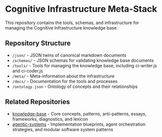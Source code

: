 # Cognitive Infrastructure Meta-Stack

<!-- migrated from knowledge-base repo on 2025-04 -->

This repository contains the tools, schemas, and infrastructure for managing the Cognitive Infrastructure knowledge base.

## Repository Structure

- `/json/` - JSON twins of canonical markdown documents
- `/schemas/` - JSON schemas for validating knowledge base documents
- `/tools/` - Tools for managing the knowledge base, including ci-writer.js and ci-coder.js
- `/meta/` - Meta-information about the infrastructure
- `/docs/` - Documentation for the tools and processes
- `/ontology.json` - Ontology of concepts and their relationships

## Related Repositories

- [knowledge-base](../knowledge-base-new) - Core concepts, patterns, anti-patterns, essays, frameworks, diagnostics, and lexicon
- [agentic-systems](../agentic-systems) - Implementation blueprints, agent orchestration strategies, and modular software system patterns 